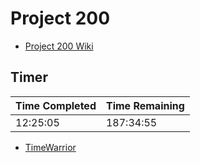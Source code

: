 # Project 200

* [Project 200 Wiki](https://hachibu.github.io/project-200)

## Timer

| Time Completed | Time Remaining |
| -------------- | -------------- |
| 12:25:05       | 187:34:55      |

* [TimeWarrior](https://timewarrior.net)
